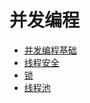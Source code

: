 # 并发编程

- [并发编程基础](https://github.com/lazecoding/Note/blob/main/note/articles/concurrent/base.md)
- [线程安全](https://github.com/lazecoding/Note/blob/main/note/articles/concurrent/线程安全.md)
- [锁](https://github.com/lazecoding/Note/blob/main/note/articles/concurrent/lock.md)
- [线程池](https://github.com/lazecoding/Note/blob/main/note/articles/concurrent/threadpool.md)

